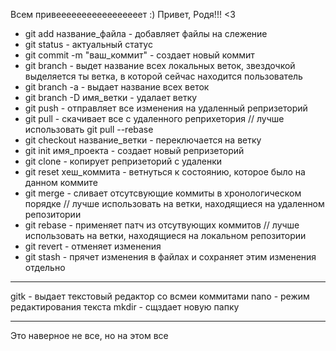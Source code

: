 Всем привееееееееееееееееет :) Привет, Родя!!! <3

* git add название_файла - добавляет файлы на слежение
* git status - актуальный статус 
* git commit -m "ваш_коммит" - создает новый коммит
* git branch - выдет название всех локальных веток, звездочкой выделяется ты ветка, в которой сейчас находится пользователь
* git branch -a - выдает название всех веток 
* git branch -D имя_ветки - удалает ветку  
* git push - отправляет все изменения на удаленный репризеторий 
* git pull - скачивает все с удаленного реприхетория // лучше использовать git pull --rebase
* git checkout название_ветки - переключается на ветку 
* git init имя_проекта - создает новый репризеторий
* git clone - копирует репризеторий с удаленки 
* git reset хеш_коммита - ветнуться к состоянию, которое было на данном коммите
* git merge - сливает отсутсвующие коммиты в хронологическом порядке // лучше использовать на ветки, находящиеся на удаленном репозитории
* git rebase - применяет патч из отсутвующих коммитов // лучше использовать на ветки, находящиеся на локальном репозитории
* git revert - отменяет изменения
* git stash - прячет изменения в файлах и сохраняет этим изменения отдельно
__________
gitk - выдает текстовый редактор со всмеи коммитами
nano - режим редактирования текста
mkdir - сщздает новую папку
__________

Это наверное не все, но на этом все 
